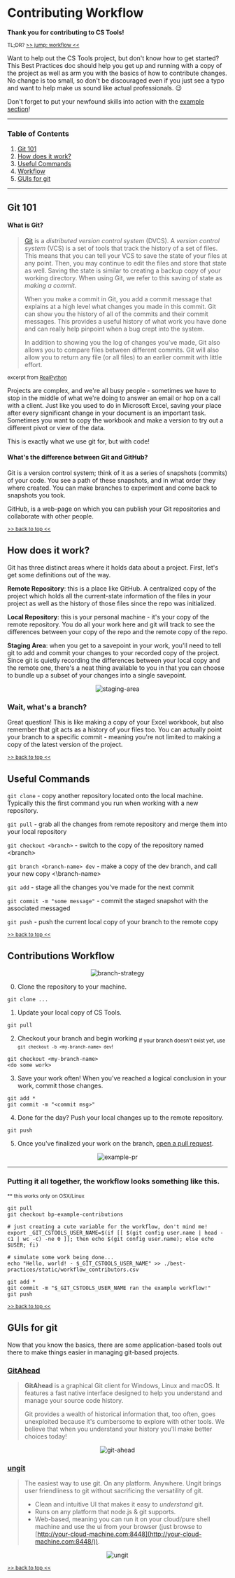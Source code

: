 
# Contributing Workflow

**Thank you for contributing to CS Tools!**

<sup>TL;DR? [>> jump: workflow <<][toc-workflow]</sup>

Want to help out the CS Tools project, but don't know how to get started? This Best Practices doc should help you get up and running with a copy of the project as well as arm you with the basics of how to contribute changes. No change is too small, so don't be discouraged even if you just see a typo and want to help make us sound like actual professionals. 😉

Don't forget to put your newfound skills into action with the [example section][workable-example]!

---

### Table of Contents
 1. [Git 101][toc-101]
 2. [How does it work?][toc-how-it-works]
 3. [Useful Commands][toc-cmds]
 4. [Workflow][toc-workflow]
 5. [GUIs for git][toc-git-gui]

---

## Git 101

#### What is Git?
> [Git][git] is a  _distributed version control system_  (DVCS). A _version control system_ (VCS) is a set of tools that track the history of a set of files. This means that you can tell your VCS to save the state of your files at any point. Then, you may continue to edit the files and store that state as well. Saving the state is similar to creating a backup copy of your working directory. When using Git, we refer to this saving of state as  _making a commit_.
>
> When you make a commit in Git, you add a commit message that explains at a high level what changes you made in this commit. Git can show you the history of all of the commits and their commit messages. This provides a useful history of what work you have done and can really help pinpoint when a bug crept into the system.
>
> In addition to showing you the log of changes you’ve made, Git also allows you to compare files between different commits. Git will also allow you to return any file (or all files) to an earlier commit with little effort.

<sup>excerpt from [RealPython][real-python]</sub>

Projects are complex, and we're all busy people - sometimes we have to stop in the middle of what we're doing to answer an email or hop on a call with a client. Just like you used to do in Microsoft Excel, saving your place after every significant change in your document is an important task. Sometimes you want to copy the workbook and make a version to try out a different pivot or view of the data.

This is exactly what we use git for, but with code!

#### What's the difference between Git and GitHub?
Git is a version control system; think of it as a series of snapshots (commits) of your code. You see a path of these snapshots, and in what order they where created. You can make branches to experiment and come back to snapshots you took.

GitHub, is a web-page on which you can publish your Git repositories and collaborate with other people.

<sub>[>> back to top <<][back-to-top]</sub>

## How does it work?

Git has three distinct areas where it holds data about a project. First, let's get some definitions out of the way.

**Remote Repository**: this is a place like GitHub. A centralized copy of the project which holds all the current-state information of the files in your project as well as the history of those files since the repo was initialized.

**Local Repository**: this is your personal machine - it's your copy of the remote repository. You do all your work here and git will track to see the differences between your copy of the repo and the remote copy of the repo.

**Staging Area**: when you get to a savepoint in your work, you'll need to tell git to add and commit your changes to your recorded copy of the project. Since git is quietly recording the differences between your local copy and the remote one, there's a neat thing available to you in that you can choose to bundle up a subset of your changes into a single savepoint.

<p align="center">
  <img src="./static/staging_area.png" alt='staging-area'>
</p>

### Wait, what's a branch?
Great question! This is like making a copy of your Excel workbook, but also remember that git acts as a history of your files too. You can actually point your branch to a specific commit - meaning you're not limited to making a copy of the latest version of the project.

<sub>[>> back to top <<][back-to-top]</sub>

## Useful Commands
`git clone` - copy another repository located onto the local machine. Typically this the first command you run when working with a new repository.

`git pull` - grab all the changes from remote repository and merge them into your local repository

`git checkout <branch>` - switch to the copy of the repository named \<branch\>

`git branch <branch-name> dev` - make a copy of the dev branch, and call your new copy <\branch-name\>

`git add` - stage all the changes you've made for the next commit

`git commit -m "some message"` - commit the staged snapshot with the associated messaged

`git push` - push the current local copy of your branch to the remote copy

<sub>[>> back to top <<][back-to-top]</sub>

## Contributions Workflow

<p align="center">
  <img src="./static/branch_strategy.png" alt='branch-strategy'>
</p>

 0. Clone the repository to your machine.
```
git clone ...
```
 1. Update your local copy of CS Tools.
```
git pull
```
 2. Checkout your branch and begin working
<sub>If your branch doesn't exist yet, use `git checkout -b <my-branch-name> dev`!</sub>
```
git checkout <my-branch-name>
<do some work>
```
3. Save your work often! When you've reached a logical conclusion in your work, commit those changes.
```
git add *
git commit -m "<commit msg>"
```
 4. Done for the day? Push your local changes up to the remote repository.
```
git push
```
 5. Once you've finalized your work on the branch, [open a pull request][cs-tools-pr].

<p align="center">
  <img src="./static/example_pr.png" alt='example-pr'>
</p>

---

### Putting it all together, the workflow looks something like this.
<sub>** this works only on OSX/Linux</sub>
```
git pull
git checkout bp-example-contributions

# just creating a cute variable for the workflow, don't mind me!
export _GIT_CSTOOLS_USER_NAME=$(if [[ $(git config user.name | head -c1 | wc -c) -ne 0 ]]; then echo $(git config user.name); else echo $USER; fi)

# simulate some work being done...
echo "Hello, world! - $_GIT_CSTOOLS_USER_NAME" >> ./best-practices/static/workflow_contributors.csv

git add *
git commit -m "$_GIT_CSTOOLS_USER_NAME ran the example workflow!"
git push
```
<sub>[>> back to top <<][back-to-top]</sub>

## GUIs for git

Now that you know the basics, there are some application-based tools out there to make things easier in managing git-based projects.

### [GitAhead][git-gui-recc-gitahead]
> **GitAhead** is a graphical Git client for Windows, Linux and macOS. It features a fast native interface designed to help you understand and manage your source code history.
> 
> Git provides a wealth of historical information that, too often, goes unexploited because it's cumbersome to explore with other tools. We believe that when you understand your history you'll make better choices today!

<p align="center">
  <img src="./static/gitahead.png" alt='git-ahead'>
</p>

### [ungit][git-gui-recc-ungit]
> The easiest way to use git. On any platform. Anywhere.
> Ungit brings user friendliness to git without sacrificing the versatility of git.
>
> -   Clean and intuitive UI that makes it easy to  _understand_  git.
> -   Runs on any platform that node.js & git supports.
> -   Web-based, meaning you can run it on your cloud/pure shell machine and use the ui from your browser (just browse to  [http://your-cloud-machine.com:8448](http://your-cloud-machine.com:8448/)).

<p align="center">
  <img src="./static/ungit.png" alt='ungit'>
</p>

<sub>[>> back to top <<][back-to-top]</sub>

[toc-101]: #git-101
[toc-how-it-works]: #how-does-it-work
[toc-cmds]: #useful-commands
[toc-git-gui]: #guis-for-git
[toc-workflow]: #contributions-workflow
[back-to-top]: #contributing-workflow
[workable-example]: #putting-it-all-together-the-workflow-looks-something-like-this
[cs-tools-pr]: https://github.com/thoughtspot/cs_tools/compare
[real-python]: https://realpython.com/python-git-github-intro/#what-is-git
[git]: https://git-scm.com/
[git-gui-recc-ungit]: https://github.com/FredrikNoren/ungit/releases/tag/v1.5.11
[git-gui-recc-gitahead]: https://gitahead.github.io/gitahead.com/
